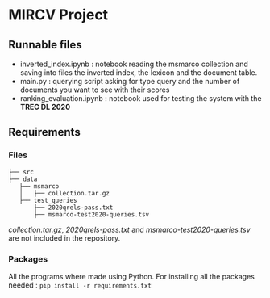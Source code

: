 # MIRCV Project

## Runnable files
- inverted_index.ipynb : notebook reading the msmarco collection and saving into files the inverted index, the lexicon and the document table.
- main.py : querying script asking for type  query and the number of documents you want to see with their scores
- ranking_evaluation.ipynb : notebook used for testing the system with the **TREC DL 2020**

## Requirements
### Files
```
├── src
├── data
   ├── msmarco
   │   ├── collection.tar.gz
   ├── test_queries
	   ├── 2020qrels-pass.txt
	   ├── msmarco-test2020-queries.tsv
```
*collection.tar.gz*, *2020qrels-pass.txt* and *msmarco-test2020-queries.tsv* are not included in the repository.
### Packages
All the programs where made using Python. 
For installing all the packages needed : ```pip install -r requirements.txt ```
